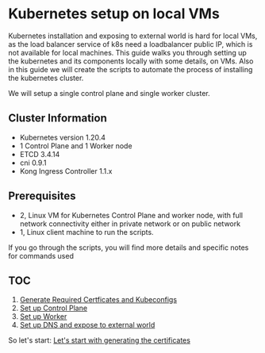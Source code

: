 # Kubernetes setup on local VMs
Kubernetes installation and exposing to external world is hard for local VMs, as the load balancer service of k8s need a loadbalancer public IP, which is not available for local machines. This guide walks you through setting up the kubernetes and its components locally with some details, on VMs. Also in this guide we will create the scripts to automate the process of installing the kubernetes cluster.

We will setup a single control plane and single worker cluster.

## Cluster Information
* Kubernetes version 1.20.4
* 1 Control Plane and 1 Worker node
* ETCD 3.4.14
* cni 0.9.1
* Kong Ingress Controller 1.1.x

## Prerequisites
* 2, Linux VM for Kubernetes Control Plane and worker node, with full network connectivity either in private network or on public network
* 1, Linux client machine to run the scripts.

If you go through the scripts, you will find more details and specific notes for commands used

## TOC
1. [Generate Required Certficates and Kubeconfigs](docs/01-generate-certificates.md)
2. [Set up Control Plane](docs/02-setup-control-plane.md)
3. [Set up Worker](docs/03-setup-worker.md)
4. [Set up DNS and expose to external world](docs/04-setup-dns-and-expose-services.md)

So let's start: [Let's start with generating the certificates](docs/01-generate-certificates.md)

